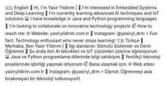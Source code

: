 🇺🇸 English
👋 Hi, I'm Yasir Yıldırım | 
👀 I'm interested in Embedded Systems and Deep Learning
🌱 I'm currently learning advanced AI techniques and IoT solutions
💻 I have knowledge in Java and Python programming languages
💞️ I'm looking to collaborate on innovative technology projects
📫 How to reach me:
🌐 Website: yasiryildirim.com.tr
📱 Instagram: @yasiryl_drm
⚡ Fun fact: Technology enthusiast who never stops learning!
🇹🇷 Türkçe
👋 Merhaba, Ben Yasir Yıldırım |
👀 İlgi alanlarım: Gömülü Sistemler ve Derin Öğrenme
🌱 Şu anda ileri AI teknikleri ve IoT çözümleri üzerine öğreniyorum
💻 Java ve Python programlama dillerinde bilgi sahibiyim
💞️ Yenilikçi teknoloji projelerinde işbirliği yapmak istiyorum
📫 Bana ulaşmak için:
🌐 Web sitesi: yasiryildirim.com.tr
📱 Instagram: @yasiryl_drm
⚡ Dipnot: Öğrenmeyi asla bırakmayan bir teknoloji tutkunuyum!

<!---
yasiryldrm/yasiryldrm is a ✨ special ✨ repository because its `README.md` (this file) appears on your GitHub profile.
You can click the Preview link to take a look at your changes.
--->
